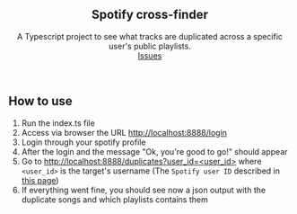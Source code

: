 <p align="center">
  <h2 align="center">
    Spotify cross-finder
  </h2>

  <p align="center">
    A Typescript project to see what tracks are duplicated across a specific user's public playlists.
    <br>
    <a href="https://github.com/WaveHDMI/spotify-cross-finder/issues">Issues</a>
  </p>
</p>

<br>

## How to use

1. Run the index.ts file
2. Access via browser the URL [http://localhost:8888/login](http://localhost:8888/login)
3. Login through your spotify profile
4. After the login and the message "Ok, you're good to go!" should appear
5. Go to [http://localhost:8888/duplicates?user_id=<user_id>](http://localhost:8888/duplicates?user_id=<user_id>) where `<user_id>` is the target's username (The `Spotify user ID` described in [this page](https://developer.spotify.com/documentation/web-api/concepts/spotify-uris-ids))
6. If everything went fine, you should see now a json output with the duplicate songs and which playlists contains them
